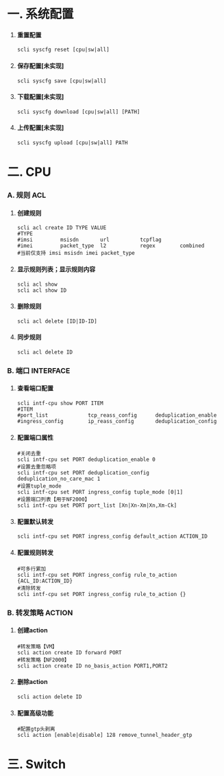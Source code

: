# 一. 系统配置

1. #### 重置配置

   ```
   scli syscfg reset [cpu|sw|all]
   ```

2. #### 保存配置[未实现]

   ```
   scli syscfg save [cpu|sw|all]
   ```

3. #### 下载配置[未实现]

   ```
   scli syscfg download [cpu|sw|all] [PATH]
   ```

4. #### 上传配置[未实现]

   ```
   scli syscfg upload [cpu|sw|all] PATH
   ```

   

# 二. CPU



### A. 规则 ACL

1. #### 创建规则

   ```
   scli acl create ID TYPE VALUE
   #TYPE
   #imsi         msisdn       url          tcpflag    
   #imei         packet_type  l2           regex        combined
   #当前仅支持 imsi msisdn imei packet_type
   ```

2. ####  显示规则列表；显示规则内容

   ```
   scli acl show
   scli acl show ID
   ```

3. #### 删除规则

   ```
   scli acl delete [ID|ID-ID]
   ```

4. #### 同步规则

   ```
   scli acl delete ID
   ```



### B. 端口 INTERFACE

1. #### 查看端口配置

   ```
   scli intf-cpu show PORT ITEM
   #ITEM
   #port_list             tcp_reass_config      deduplication_enable  
   #ingress_config        ip_reass_config       deduplication_config
   ```

2. ####  配置端口属性

   ```
   #关闭去重
   scli intf-cpu set PORT deduplication_enable 0
   #设置去重忽略项
   scli intf-cpu set PORT deduplication_config deduplication_no_care_mac 1
   #设置tuple_mode 
   scli intf-cpu set PORT ingress_config tuple_mode [0|1]
   #设置端口列表【用于NF2000】
   scli intf-cpu set PORT port_list [Xn|Xn-Xm|Xn,Xm-Ck]
   ```

3. #### 配置默认转发

   ```
   scli intf-cpu set PORT ingress_config default_action ACTION_ID
   ```

4. #### 配置规则转发

   ```
   #可多行累加
   scli intf-cpu set PORT ingress_config rule_to_action {ACL_ID:ACTION_ID}
   #清除转发
   scli intf-cpu set PORT ingress_config rule_to_action {}
   ```



### B. 转发策略 ACTION

1. #### 创建action

   ```
   #转发策略【VM】
   scli action create ID forward PORT
   #转发策略【NF2000】
   scli action create ID no_basis_action PORT1,PORT2
   ```

2. ####  删除action

   ```
   scli action delete ID
   ```

3. #### 配置高级功能

   ```
   #配置gtp头剥离
   scli action [enable|disable] 128 remove_tunnel_header_gtp
   ```

   

# 三. Switch